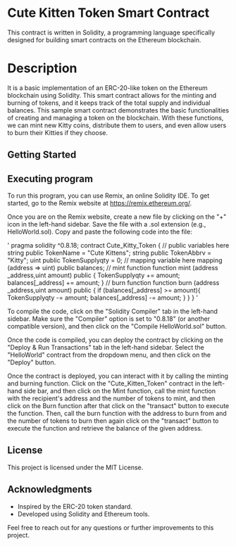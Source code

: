 # Cute Kitten Token Smart Contract
This contract is written in Solidity, a programming language specifically designed for building smart contracts on the Ethereum blockchain.
# Description
It is a basic implementation of an ERC-20-like token on the Ethereum blockchain using Solidity. This smart contract allows for the minting and burning of tokens, and it keeps track of the total supply and individual balances. This sample smart contract demonstrates the basic functionalities of creating and managing a token on the blockchain. With these functions, we can mint new Kitty coins, distribute them to users, and even allow users to burn their Kitties if they choose.
## Getting Started
## Executing program
To run this program, you can use Remix, an online Solidity IDE. To get started, go to the Remix website at https://remix.ethereum.org/.

Once you are on the Remix website, create a new file by clicking on the "+" icon in the left-hand sidebar. Save the file with a .sol extension (e.g., HelloWorld.sol). Copy and paste the following code into the file:




'
pragma solidity ^0.8.18;
contract Cute_Kitty_Token {
    // public variables here
    string public TokenName = "Cute Kittens";
    string public TokenAbbrv = "Kitty";
    uint public TokenSupplyqty = 0;
    // mapping variable here
    mapping (address => uint) public balances;
    // mint function
    function mint (address _address,uint amount) public {
        TokenSupplyqty += amount;
        balances[_address] += amount;
    }
    // burn function
        function burn (address _address,uint amount) public {
            if (balances[_address] >= amount){
            TokenSupplyqty -= amount;
            balances[_address] -= amount;
            }
        }
}
'


To compile the code, click on the "Solidity Compiler" tab in the left-hand sidebar. Make sure the "Compiler" option is set to "0.8.18" (or another compatible version), and then click on the "Compile HelloWorld.sol" button.

Once the code is compiled, you can deploy the contract by clicking on the "Deploy & Run Transactions" tab in the left-hand sidebar. Select the "HelloWorld" contract from the dropdown menu, and then click on the "Deploy" button.

Once the contract is deployed, you can interact with it by calling the minting and burning function. Click on the "Cute_Kitten_Token"  contract in the left-hand side bar, and then click on the Mint function, call the mint function with the recipient's address and the number of tokens to mint, and then click on the Burn function after that click on the "transact" button to execute the function. Then,  call the burn function with the address to burn from and the number of tokens to burn then again click on the "transact" button to execute the function and retrieve the balance of the given address. 
## License
This project is licensed under the MIT License.
## Acknowledgments
- Inspired by the ERC-20 token standard.
- Developed using Solidity and Ethereum tools.

Feel free to reach out for any questions or further improvements to this project.
